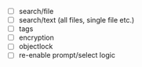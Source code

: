 - [ ] search/file
- [ ] search/text (all files, single file etc.)
- [ ] tags
- [ ] encryption
- [ ] objectlock
- [ ] re-enable prompt/select logic
